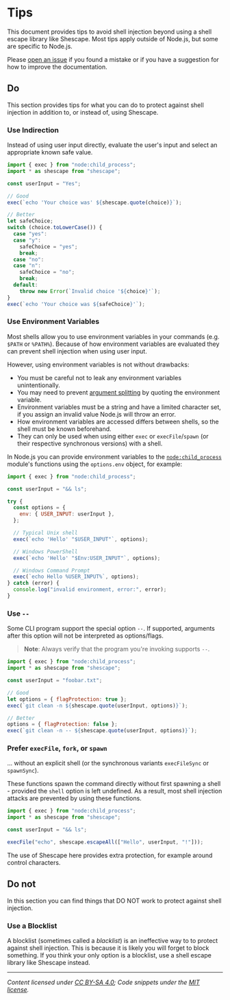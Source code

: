 # Tips

This document provides tips to avoid shell injection beyond using a shell
escape library like Shescape. Most tips apply outside of Node.js, but some are
specific to Node.js.

Please [open an issue] if you found a mistake or if you have a suggestion for
how to improve the documentation.

## Do

This section provides tips for what you can do to protect against shell
injection in addition to, or instead of, using Shescape.

### Use Indirection

Instead of using user input directly, evaluate the user's input and select an
appropriate known safe value.

```javascript
import { exec } from "node:child_process";
import * as shescape from "shescape";

const userInput = "Yes";

// Good
exec(`echo 'Your choice was' ${shescape.quote(choice)}`);

// Better
let safeChoice;
switch (choice.toLowerCase()) {
  case "yes":
  case "y":
    safeChoice = "yes";
    break;
  case "no":
  case "n":
    safeChoice = "no";
    break;
  default:
    throw new Error(`Invalid choice '${choice}'`);
}
exec(`echo 'Your choice was ${safeChoice}'`);
```

### Use Environment Variables

Most shells allow you to use environment variables in your commands (e.g.
`$PATH` or `%PATH%`). Because of how environment variables are evaluated they
can prevent shell injection when using user input.

However, using environment variables is not without drawbacks:

- You must be careful not to leak any environment variables unintentionally.
- You may need to prevent [argument splitting] by quoting the environment
  variable.
- Environment variables must be a string and have a limited character set, if
  you assign an invalid value Node.js will throw an error.
- How environment variables are accessed differs between shells, so the shell
  must be known beforehand.
- They can only be used when using either `exec` or `execFile`/`spawn` (or their
  respective synchronous versions) with a shell.

In Node.js you can provide environment variables to the [`node:child_process`]
module's functions using the `options.env` object, for example:

```javascript
import { exec } from "node:child_process";

const userInput = "&& ls";

try {
  const options = {
    env: { USER_INPUT: userInput },
  };

  // Typical Unix shell
  exec(`echo 'Hello' "$USER_INPUT"`, options);

  // Windows PowerShell
  exec(`echo 'Hello' "$Env:USER_INPUT"`, options);

  // Windows Command Prompt
  exec(`echo Hello %USER_INPUT%`, options);
} catch (error) {
  console.log("invalid environment, error:", error);
}
```

### Use `--`

Some CLI program support the special option `--`. If supported, arguments after
this option will not be interpreted as options/flags.

> **Note**: Always verify that the program you're invoking supports `--`.

```javascript
import { exec } from "node:child_process";
import * as shescape from "shescape";

const userInput = "foobar.txt";

// Good
let options = { flagProtection: true };
exec(`git clean -n ${shescape.quote(userInput, options)}`);

// Better
options = { flagProtection: false };
exec(`git clean -n -- ${shescape.quote(userInput, options)}`);
```

### Prefer `execFile`, `fork`, or `spawn`

... without an explicit shell (or the synchronous variants `execFileSync` or
`spawnSync`).

These functions spawn the command directly without first spawning a shell -
provided the `shell` option is left undefined. As a result, most shell injection
attacks are prevented by using these functions.

```javascript
import { exec } from "node:child_process";
import * as shescape from "shescape";

const userInput = "&& ls";

execFile("echo", shescape.escapeAll(["Hello", userInput, "!"]));
```

The use of Shescape here provides extra protection, for example around control
characters.

## Do not

In this section you can find things that DO NOT work to protect against shell
injection.

### Use a Blocklist

A blocklist (sometimes called a _blacklist_) is an ineffective way to to protect
against shell injection. This is because it is likely you will forget to block
something. If you think your only option is a blocklist, use a shell escape
library like Shescape instead.

---

_Content licensed under [CC BY-SA 4.0]; Code snippets under the [MIT license]._

[argument splitting]: https://www.shellcheck.net/wiki/SC2046
[cc by-sa 4.0]: https://creativecommons.org/licenses/by-sa/4.0/
[mit license]: https://opensource.org/license/mit/
[`node:child_process`]: https://nodejs.org/api/child_process.html
[open an issue]: https://github.com/ericcornelissen/shescape/issues/new?labels=documentation&template=documentation.md
